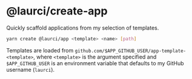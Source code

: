# @laurci/create-app

Quickly scaffold applications from my selection of templates.

```sh
yarn create @laurci/app <template> <name> [path]
```

Templates are loaded from `github.com/$APP_GITHUB_USER/app-template-<template>`, where `<template>` is the argument specified and `$APP_GITHUB_USER` is an environment variable that defaults to my GitHub username (`laurci`).
